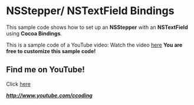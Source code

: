 # NSStepper/ NSTextField Bindings
This sample code shows how to set up an **NSStepper** with an **NSTextField** using **Cocoa Bindings**.

This is a sample code of a YouTube video:
Watch the video [here](http://www.youtube.com/ccoding "Very nice Xcode tutorials are on my YouTube channel! Don't forget to subcribe!")
**You are free to customize this sample code!**

## Find me on YouTube!
Click [here](http://www.youtube.com/ccoding "Very nice Xcode tutorials are on my YouTube channel! Don't forget to subcribe!")

***http://www.youtube.com/ccoding***

